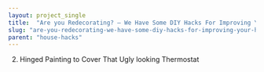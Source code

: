 ```yaml
---
layout: project_single
title:  "Are you Redecorating? – We Have Some DIY Hacks For Improving Your Home"
slug: "are-you-redecorating-we-have-some-diy-hacks-for-improving-your-home"
parent: "house-hacks"
---
```

2. Hinged Painting to Cover That Ugly looking Thermostat